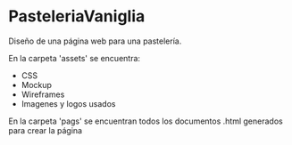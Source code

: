 # PasteleriaVaniglia

Diseño de una página web para una pastelería. 

En la carpeta 'assets' se encuentra: 
* CSS
* Mockup
* Wireframes
* Imagenes y logos usados

En la carpeta 'pags' se encuentran todos los documentos .html generados para crear la página
